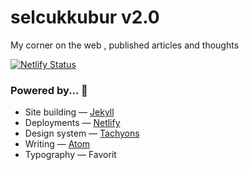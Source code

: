 # selcukkubur v2.0
My corner on the web , published articles and thoughts

[![Netlify Status](https://api.netlify.com/api/v1/badges/bf77513d-1018-4467-bb44-42099e05b439/deploy-status)](https://app.netlify.com/sites/selcukkubur/deploys)

### Powered by... 🔌
* Site building — [Jekyll](http://jekyllrb.com)
* Deployments  — [Netlify](http://www.netlify.com)
* Design system — [Tachyons](http://tachyons.io)
* Writing — [Atom](http://atom.io)
* Typography — Favorit
